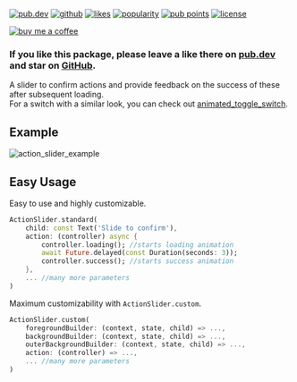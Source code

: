 <a href="https://pub.dev/packages/action_slider"><img src="https://img.shields.io/pub/v/action_slider.svg?style=flat?logo=dart" alt="pub.dev"></a>
<a href="https://github.com/SplashByte/action_slider"><img src="https://img.shields.io/static/v1?label=platform&message=flutter&color=1ebbfd" alt="github"></a>
[![likes](https://badges.bar/action_slider/likes)](https://pub.dev/packages/action_slider/score)
[![popularity](https://badges.bar/action_slider/popularity)](https://pub.dev/packages/action_slider/score)
[![pub points](https://badges.bar/action_slider/pub%20points)](https://pub.dev/packages/action_slider/score)
<a href="https://github.com/SplashByte/action_slider/blob/main/LICENSE"><img src="https://img.shields.io/github/license/SplashByte/action_slider.svg" alt="license"></a>

[![buy me a coffee](https://www.buymeacoffee.com/assets/img/custom_images/orange_img.png)](https://www.buymeacoffee.com/splashbyte)

### If you like this package, please leave a like there on [pub.dev](https://pub.dev/packages/action_slider) and star on [GitHub](https://github.com/SplashByte/action_slider).

A slider to confirm actions and provide feedback on the success of these after subsequent loading.  
For a switch with a similar look, you can check out [animated_toggle_switch](https://pub.dev/packages/animated_toggle_switch).

## Example
![action_slider_example](https://user-images.githubusercontent.com/43761463/156018021-0b938616-9b56-45bd-9dc2-676c283966a9.gif)

## Easy Usage

Easy to use and highly customizable.

```dart
ActionSlider.standard(
    child: const Text('Slide to confirm'),
    action: (controller) async {
        controller.loading(); //starts loading animation
        await Future.delayed(const Duration(seconds: 3));
        controller.success(); //starts success animation
    },
    ... //many more parameters
)
```

Maximum customizability with `ActionSlider.custom`.
```dart
ActionSlider.custom(
    foregroundBuilder: (context, state, child) => ...,
    backgroundBuilder: (context, state, child) => ...,
    outerBackgroundBuilder: (context, state, child) => ...,
    action: (controller) => ...,
    ... //many more parameters
)
```
